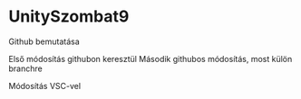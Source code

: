 # UnitySzombat9
Github bemutatása

Első módosítás githubon keresztül
Második githubos módosítás, most külön branchre

Módosítás VSC-vel
